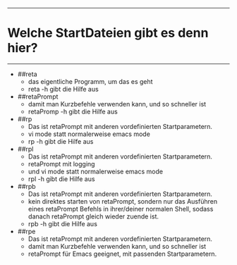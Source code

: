 ***
# Welche StartDateien gibt es denn hier?
***
* ##reta
    - das eigentliche Programm, um das es geht
    - reta -h gibt die Hilfe aus
* ##retaPrompt
    - damit man Kurzbefehle verwenden kann, und so schneller ist
    - retaPromp -h gibt die Hilfe aus
* ##rp
    - Das ist retaPrompt mit anderen vordefinierten Startparametern.
    - vi mode statt normalerweise emacs mode
    - rp -h gibt die Hilfe aus
* ##rpl
    - Das ist retaPrompt mit anderen vordefinierten Startparametern.
    - retaPrompt mit logging
    - und vi mode statt normalerweise emacs mode
    - rpl -h gibt die Hilfe aus
* ##rpb
    - Das ist retaPrompt mit anderen vordefinierten Startparametern.
    - kein direktes starten von retaPrompt, sondern nur das Ausführen eines retaPrompt Befehls in ihrer/deiner normalen Shell, sodass danach retaPrompt gleich wieder zuende ist.
    - rpb -h gibt die Hilfe aus
* ##rpe
    - Das ist retaPrompt mit anderen vordefinierten Startparametern.
    - damit man Kurzbefehle verwenden kann, und so schneller ist
    - retaPrompt für Emacs geeignet, mit passenden Startparametern.

